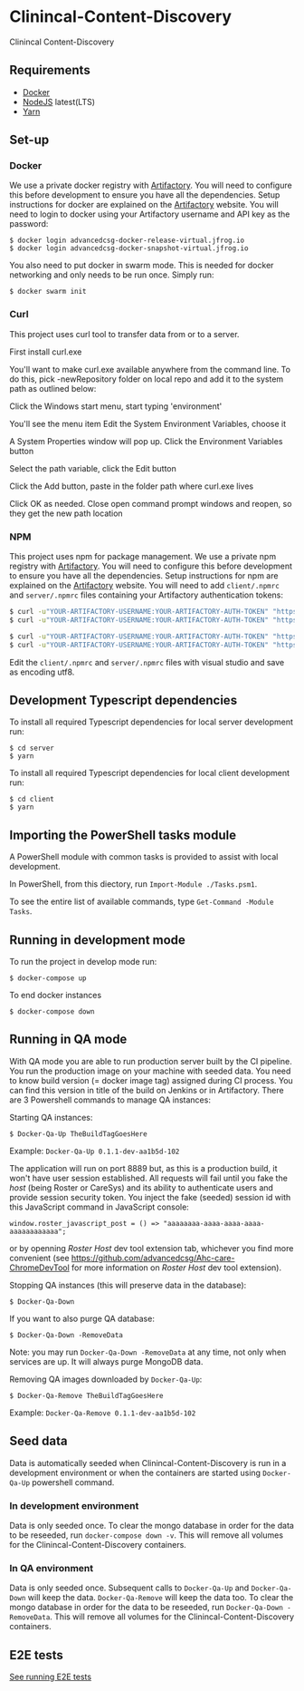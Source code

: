 # Clinincal-Content-Discovery

Clinincal Content-Discovery

## Requirements

* [Docker](https://www.docker.com)
* [NodeJS](https://www.nodejs.org) latest(LTS)
* [Yarn](https://yarnpkg.com/lang/en/)

## Set-up

### Docker

We use a private docker registry with [Artifactory](https://advancedcsg.jfrog.io/advancedcsg/). You will need to configure this before development to ensure you have all the dependencies. Setup instructions for docker are explained on the [Artifactory](https://advancedcsg.jfrog.io/advancedcsg/) website. You will need to login to docker using your Artifactory username and API key as the password:

    $ docker login advancedcsg-docker-release-virtual.jfrog.io
    $ docker login advancedcsg-docker-snapshot-virtual.jfrog.io

You also need to put docker in swarm mode. This is needed for docker networking and only needs to be run once. Simply run:

    $ docker swarm init

### Curl

This project uses curl tool to transfer data from or to a server.

First install curl.exe

You'll want to make curl.exe available anywhere from the command line. To do this, pick -newRepository folder on local repo and add it to the system path as outlined below:

Click the Windows start menu, start typing 'environment'

You'll see the menu item Edit the System Environment Variables, choose it

A System Properties window will pop up. Click the Environment Variables button

Select the path variable, click the Edit button

Click the Add button, paste in the folder path where curl.exe lives

Click OK as needed. Close open command prompt windows and reopen, so they get the new path location

### NPM

This project uses npm for package management. We use a private npm registry with [Artifactory](https://advancedcsg.jfrog.io/advancedcsg/). You will need to configure this before development to ensure you have all the dependencies. Setup instructions for npm are explained on the [Artifactory](https://advancedcsg.jfrog.io/advancedcsg/) website. You will need to add `client/.npmrc` and `server/.npmrc` files containing your Artifactory authentication tokens:

```bash
$ curl -u"YOUR-ARTIFACTORY-USERNAME:YOUR-ARTIFACTORY-AUTH-TOKEN" "https://advancedcsg.jfrog.io/advancedcsg/api/npm/auth" >> client\.npmrc
$ curl -u"YOUR-ARTIFACTORY-USERNAME:YOUR-ARTIFACTORY-AUTH-TOKEN" "https://advancedcsg.jfrog.io/advancedcsg/api/npm/npm-snapshot-virtual/auth/advanced" >> client\.npmrc

$ curl -u"YOUR-ARTIFACTORY-USERNAME:YOUR-ARTIFACTORY-AUTH-TOKEN" "https://advancedcsg.jfrog.io/advancedcsg/api/npm/auth" >> server\.npmrc
$ curl -u"YOUR-ARTIFACTORY-USERNAME:YOUR-ARTIFACTORY-AUTH-TOKEN" "https://advancedcsg.jfrog.io/advancedcsg/api/npm/npm-snapshot-virtual/auth/advanced" >> server\.npmrc
```
Edit the `client/.npmrc` and `server/.npmrc` files with visual studio and save as encoding utf8.


## Development Typescript dependencies

To install all required Typescript dependencies for local server development run:

	$ cd server
    $ yarn

To install all required Typescript dependencies for local client development run:

	$ cd client
    $ yarn

## Importing the PowerShell tasks module

A PowerShell module with common tasks is provided to assist with local development.

In PowerShell, from this diectory, run `Import-Module ./Tasks.psm1`.

To see the entire list of available commands, type `Get-Command -Module Tasks`.

## Running in development mode

To run the project in develop mode run:

	$ docker-compose up

To end docker instances

	$ docker-compose down

## Running in QA mode

With QA mode you are able to run production server built by the CI pipeline. You run the production image on your machine with seeded data. You need to know build version (= docker image tag) assigned during CI process. You can find this version in title of the build on Jenkins or in Artifactory. There are 3 Powershell commands to manage QA instances:

Starting QA instances:

	$ Docker-Qa-Up TheBuildTagGoesHere

Example: `Docker-Qa-Up 0.1.1-dev-aa1b5d-102`

The application will run on port 8889 but, as this is a production build, it won't have user session established. All requests will fail until you fake the *host* (being Roster or CareSys)
and its ability to authenticate users and provide session security token. You inject the fake (seeded) session id with this JavaScript command in JavaScript console:

	window.roster_javascript_post = () => "aaaaaaaa-aaaa-aaaa-aaaa-aaaaaaaaaaaa";

or by openning *Roster Host* dev tool extension tab, whichever you find more convenient (see https://github.com/advancedcsg/Ahc-care-ChromeDevTool for more information on *Roster Host* dev tool extension).

Stopping QA instances (this will preserve data in the database):

	$ Docker-Qa-Down

If you want to also purge QA database:

	$ Docker-Qa-Down -RemoveData

Note: you may run `Docker-Qa-Down -RemoveData` at any time, not only when services are up. It will always purge MongoDB data.

Removing QA images downloaded by `Docker-Qa-Up`:

	$ Docker-Qa-Remove TheBuildTagGoesHere

Example: `Docker-Qa-Remove 0.1.1-dev-aa1b5d-102`

## Seed data

Data is automatically seeded when Clinincal-Content-Discovery is run in a development environment
or when the containers are started using `Docker-Qa-Up` powershell command.

### In development environment

Data is only seeded once. To clear the mongo database in order for the data to be reseeded, run `docker-compose down -v`. This will remove all volumes for the Clinincal-Content-Discovery containers.

### In QA environment

Data is only seeded once. Subsequent calls to `Docker-Qa-Up` and `Docker-Qa-Down` will keep the data. `Docker-Qa-Remove` will keep the data too. To clear the mongo database in order for the data to be reseeded, run `Docker-Qa-Down -RemoveData`. This will remove all volumes for the Clinincal-Content-Discovery containers.

## E2E tests

[See running E2E tests](e2e/README.md)
